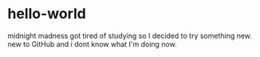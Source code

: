 # hello-world
midnight madness
got tired of studying so I decided to try something new.
new to GitHub and i dont know what I'm doing now.
